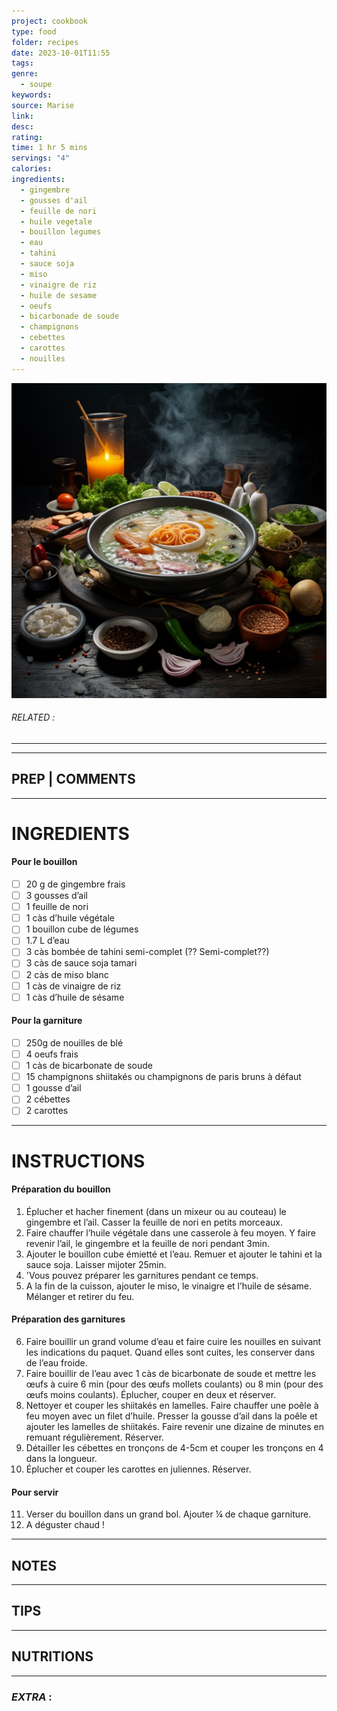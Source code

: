```yaml
---
project: cookbook
type: food
folder: recipes
date: 2023-10-01T11:55
tags: 
genre:
  - soupe
keywords: 
source: Marise
link: 
desc: 
rating: 
time: 1 hr 5 mins
servings: "4"
calories: 
ingredients:
  - gingembre
  - gousses d'ail
  - feuille de nori
  - huile vegetale
  - bouillon legumes
  - eau
  - tahini
  - sauce soja
  - miso
  - vinaigre de riz
  - huile de sesame
  - oeufs
  - bicarbonade de soude
  - champignons
  - cebettes
  - carottes
  - nouilles
---
```


![IMAGE](_default.png)

###### *RELATED* : 
---


---
## PREP | COMMENTS



---
# INGREDIENTS
#### Pour le bouillon

- [ ] 20 g de gingembre frais
- [ ] 3 gousses d’ail
- [ ] 1 feuille de nori
- [ ] 1 càs d’huile végétale
- [ ] 1 bouillon cube de légumes
- [ ] 1.7 L d’eau
- [ ] 3 càs bombée de tahini semi-complet (?? Semi-complet??)
- [ ] 3 càs de sauce soja tamari
- [ ] 2 càs de miso blanc
- [ ] 1 càs de vinaigre de riz
- [ ] 1 càs d’huile de sésame

#### Pour la garniture

- [ ] 250g de nouilles de blé
- [ ] 4 oeufs frais
- [ ] 1 càs de bicarbonate de soude
- [ ] 15 champignons shiitakés ou champignons de paris bruns à défaut
- [ ] 1 gousse d’ail
- [ ] 2 cébettes
- [ ] 2 carottes

---
# INSTRUCTIONS

#### Préparation du bouillon

1. Éplucher et hacher finement (dans un mixeur ou au couteau) le gingembre et l’ail. Casser la feuille de nori en petits morceaux.
2. Faire chauffer l’huile végétale dans une casserole à feu moyen. Y faire revenir l’ail, le gingembre et la feuille de nori pendant 3min.
3. Ajouter le bouillon cube émietté et l’eau. Remuer et ajouter le tahini et la sauce soja. Laisser mijoter 25min.
4. 'Vous pouvez préparer les garnitures pendant ce temps.
5. A la fin de la cuisson, ajouter le miso, le vinaigre et l’huile de sésame. Mélanger et retirer du feu.
    
#### Préparation des garnitures

6. Faire bouillir un grand volume d’eau et faire cuire les nouilles en suivant les indications du paquet. Quand elles sont cuites, les conserver dans de l’eau froide.
7. Faire bouillir de l’eau avec 1 càs de bicarbonate de soude et mettre les œufs à cuire 6 min (pour des œufs mollets coulants) ou 8 min (pour des œufs moins coulants). Éplucher, couper en deux et réserver.
8. Nettoyer et couper les shiitakés en lamelles. Faire chauffer une poêle à feu moyen avec un filet d’huile. Presser la gousse d’ail dans la poêle et ajouter les lamelles de shiitakés. Faire revenir une dizaine de minutes en remuant régulièrement. Réserver.
9. Détailler les cébettes en tronçons de 4-5cm et couper les tronçons en 4 dans la longueur.
10. Éplucher et couper les carottes en juliennes. Réserver.

#### Pour servir

11.  Verser du bouillon dans un grand bol. Ajouter ¼ de chaque garniture.
12. A déguster chaud !

---
## NOTES



---
## TIPS



---
## NUTRITIONS



---
### *EXTRA* :



